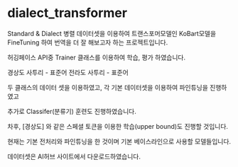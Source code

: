 # dialect_transformer

Standard & Dialect 병렬 데이터셋을 이용하여 트랜스포머모델인 KoBart모델을 FineTuning 하여 번역을 더 잘 해보고자 하는 프로젝트입니다.

허깅페이스 API중 Trainer 클래스를 이용하여 학습, 평가 하였습니다.

경상도 사투리 - 표준어
전라도 사투리 - 표준어

두 클래스의 데이터 셋을 이용하였고, 각 기본 데이터셋을 이용하여 파인튜닝을 진행하였고

추가로 Classifer(분류기) 훈련도 진행하였습니다.

차후, [경상도] 와 같은 스페셜 토큰을 이용한 학습(upper bound)도 진행할 것입니다.

현재는 기본 전처리와 파인튜닝을 한 것이며 기본 베이스라인으로 사용할 모델들입니다.

데이터셋은 AI허브 사이트에서 다운로드하였습니다.

